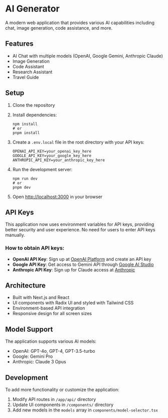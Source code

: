 # AI Generator

A modern web application that provides various AI capabilities including chat, image generation, code assistance, and more.

## Features

- AI Chat with multiple models (OpenAI, Google Gemini, Anthropic Claude)
- Image Generation
- Code Assistant
- Research Assistant
- Travel Guide

## Setup

1. Clone the repository
2. Install dependencies:
   ```
   npm install
   # or
   pnpm install
   ```
3. Create a `.env.local` file in the root directory with your API keys:
   ```
   OPENAI_API_KEY=your_openai_key_here
   GOOGLE_API_KEY=your_google_key_here
   ANTHROPIC_API_KEY=your_anthropic_key_here
   ```

4. Run the development server:
   ```
   npm run dev
   # or
   pnpm dev
   ```

5. Open [http://localhost:3000](http://localhost:3000) in your browser

## API Keys

This application now uses environment variables for API keys, providing better security and user experience. No need for users to enter API keys manually.

### How to obtain API keys:

- **OpenAI API Key**: Sign up at [OpenAI Platform](https://platform.openai.com) and create an API key
- **Google API Key**: Get access to Gemini API through [Google AI Studio](https://makersuite.google.com/)
- **Anthropic API Key**: Sign up for Claude access at [Anthropic](https://www.anthropic.com)

## Architecture

- Built with Next.js and React
- UI components with Radix UI and styled with Tailwind CSS
- Environment-based API integration
- Responsive design for all screen sizes

## Model Support

The application supports various AI models:
- OpenAI: GPT-4o, GPT-4, GPT-3.5-turbo
- Google: Gemini Pro
- Anthropic: Claude 3 Opus

## Development

To add more functionality or customize the application:

1. Modify API routes in `/app/api/` directory
2. Update UI components in `/components/` directory
3. Add new models in the `models` array in `components/model-selector.tsx` 